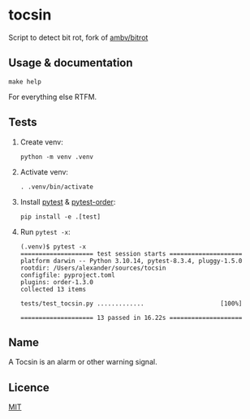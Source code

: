 # tocsin

Script to detect bit rot, fork of [ambv/bitrot](https://github.com/ambv/bitrot)

## Usage & documentation
```shell
make help
```

For everything else RTFM.

## Tests

1. Create venv:
   ```shell
   python -m venv .venv
   ```
2. Activate venv:
   ```shell
   . .venv/bin/activate
   ```
3. Install [pytest](https://pypi.org/p/pytest) &
   [pytest-order](https://pypi.org/p/pytest-order):
   ```shell
   pip install -e .[test]
   ```
4. Run `pytest -x`:
   ```shell
   (.venv)$ pytest -x
   ==================== test session starts ====================
   platform darwin -- Python 3.10.14, pytest-8.3.4, pluggy-1.5.0
   rootdir: /Users/alexander/sources/tocsin
   configfile: pyproject.toml
   plugins: order-1.3.0
   collected 13 items

   tests/test_tocsin.py .............                     [100%]

   ==================== 13 passed in 16.22s ====================
   ```

## Name
A Tocsin is an alarm or other warning signal.

## Licence
[MIT](https://opensource.org/license/MIT)

